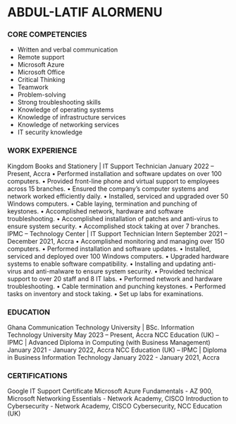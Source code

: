 # ABDUL-LATIF ALORMENU

### CORE COMPETENCIES
- Written and verbal communication
- Remote support
- Microsoft Azure
- Microsoft Office
- Critical Thinking
- Teamwork
- Problem-solving
- Strong troubleshooting skills
- Knowledge of operating systems
- Knowledge of infrastructure services
- Knowledge of networking services
- IT security knowledge
### WORK EXPERIENCE
Kingdom Books and Stationery | IT Support Technician
January 2022 – Present, Accra
• Performed installation and software updates on over 100 computers.
• Provided front-line phone and virtual support to employees across 15 branches.
• Ensured the company’s computer systems and network worked efficiently daily.
• Installed, serviced and upgraded over 50 Windows computers.
• Cable laying, termination and punching of keystones.
• Accomplished network, hardware and software troubleshooting.
• Accomplished installation of patches and anti-virus to ensure system security.
• Accomplished stock taking at over 7 branches.
IPMC – Technology Center | IT Support Technician Intern
September 2021 – December 2021, Accra
• Accomplished monitoring and managing over 150 computers.
• Performed installation and software updates.
• Installed, serviced and deployed over 100 Windows computers.
• Upgraded hardware systems to enable software compatibility.
• Installing and updating anti-virus and anti-malware to ensure system security.
• Provided technical support to over 20 staff and 8 IT labs.
• Performed network and hardware troubleshooting.
• Cable termination and punching keystones.
• Performed tasks on inventory and stock taking.
• Set up labs for examinations.

### EDUCATION
Ghana Communication Technology University | BSc. Information Technology University
May 2023 – Present, Accra
NCC Education (UK) – IPMC | Advanced Diploma in Computing (with Business Management)
January 2021 - January 2022, Accra
NCC Education (UK) – IPMC | Diploma in Business Information Technology
January 2022 - January 2021, Accra

### CERTIFICATIONS
Google IT Support Certificate
Microsoft Azure Fundamentals - AZ 900, Microsoft
Networking Essentials - Network Academy, CISCO
Introduction to Cybersecurity - Network Academy, CISCO
Cybersecurity, NCC Education (UK)
